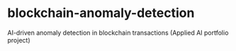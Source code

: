 # blockchain-anomaly-detection
AI-driven anomaly detection in blockchain transactions (Applied AI portfolio project)
